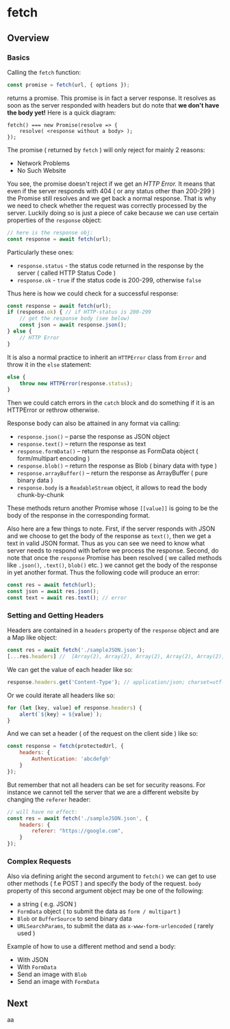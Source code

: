 # fetch

## Overview

### Basics

Calling the `fetch` function:
```javascript
const promise = fetch(url, { options });
```
returns a promise. This promise is in fact a server response. It resolves as soon as the server responded with
headers but do note that __we don't have the body yet!__ Here is a quick diagram:
```
fetch() === new Promise(resolve => {
    resolve( <response without a body> );
});
```
The promise ( returned by `fetch` ) will only reject for mainly 2 reasons:
- Network Problems
- No Such Website

You see, the promise doesn't reject if we get an _HTTP Error._ It means that even if the server responds with 404
( or any status other than 200-299 ) the Promise still resolves and we get back a normal response. That is why
we need to check whether the request was correctly processed by the server. Luckily doing so is just a piece of
cake because we can use certain properties of the `response` object:
```javascript
// here is the response obj:
const response = await fetch(url);
```

Particularly these ones:
- `response.status` - the status code returned in the response by the server ( called HTTP Status Code )
- `response.ok` - `true` if the status code is 200-299, otherwise `false`

Thus here is how we could check for a successful response:
```javascript
const response = await fetch(url);
if (response.ok) { // if HTTP-status is 200-299
    // get the response body (see below)
    const json = await response.json();
} else {
    // HTTP Error
}
```
It is also a normal practice to inherit an `HTTPError` class from `Error` and throw it in the `else` statement:
```javascript
else {
    throw new HTTPError(response.status);
}
```
Then we could catch errors in the `catch` block and do something if it is an HTTPError or rethrow otherwise.

Response body can also be attained in any format via calling:
- `response.json()` – parse the response as JSON object
- `response.text()` – return the response as text
- `response.formData()` – return the response as FormData object ( form/multipart encoding )
- `response.blob()` – return the response as Blob ( binary data with type )
- `response.arrayBuffer()` – return the response as ArrayBuffer ( pure binary data )
- `response.body` is a `ReadableStream` object, it allows to read the body chunk-by-chunk

These methods return another Promise whose `[[value]]` is going to be the body of the response in the
corresponding format.

Also here are a few things to note. First, if the server responds with JSON and we choose to get the body
of the response as `text()`, then we get a text in valid JSON format. Thus as you can see we need to know what
server needs to respond with before we process the response. Second, do note that once the `response` Promise
has been resolved ( we called methods like `.json()`, `.text()`, `blob()` etc. ) we cannot get the body of the
response in yet another format. Thus the following code will produce an error:
```javascript
const res = await fetch(url);
const json = await res.json();
const text = await res.text(); // error
```

### Setting and Getting Headers

Headers are contained in a `headers` property of the `response` object and are a Map like object:
```javascript
const res = await fetch('./sampleJSON.json');
[...res.headers] //  [Array(2), Array(2), Array(2), Array(2), Array(2), Array(2), Array(2), Array(2)]
```
We can get the value of each header like so:
```javascript
response.headers.get('Content-Type'); // application/json; charset=utf-8
```
Or we could iterate all headers like so:
```javascript
for (let [key, value] of response.headers) {
    alert(`${key} = ${value}`);
}
```
And we can set a header ( of the request on the client side ) like so:
```javascript
const response = fetch(protectedUrl, {
    headers: {
        Authentication: 'abcdefgh'
    }
});
```
But remember that not all headers can be set for security reasons. For instance we cannot tell the server
that we are a different website by changing the `referer` header:
```javascript
// will have no effect:
const res = await fetch('./sampleJSON.json', {
    headers: {
        referer: "https://google.com",
    }
});
```

### Complex Requests

Also via defining aright the second argument to `fetch()` we can get to use other methods ( f.e POST ) and
specify the body of the request. `body` property of this second argument object may be one of the following:
- a string ( e.g. JSON )
- `FormData` object ( to submit the data as `form / multipart` )
- `Blob` or `BufferSource` to send binary data
- `URLSearchParams`, to submit the data as `x-www-form-urlencoded` ( rarely used )

Example of how to use a different method and send a body:

- With JSON
- With `FormData`
- Send an image with `Blob`
- Send an image with `FormData`

## Next

aa